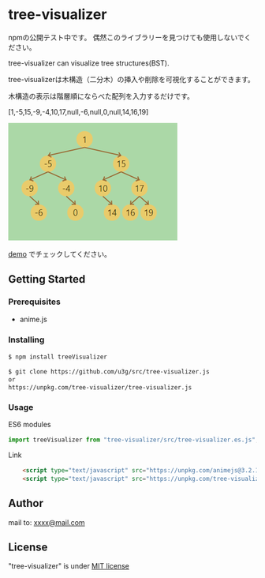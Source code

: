 # tree-visualizer

npmの公開テスト中です。
偶然このライブラリーを見つけても使用しないでください。

tree-visualizer can visualize tree structures(BST).

tree-visualizerは木構造（二分木）の挿入や削除を可視化することができます。

木構造の表示は階層順にならべた配列を入力するだけです。

[1,-5,15,-9,-4,10,17,null,-6,null,0,null,14,16,19]

![test](docs/pics/tree-vizualizer_sample_pic1.png)

[demo](https://nori-ut3g.github.io/tree-visualizer/)
でチェックしてください。

## Getting Started

### Prerequisites
- anime.js 

### Installing

```
$ npm install treeVisualizer
```
```
$ git clone https://github.com/u3g/src/tree-visualizer.js
or
https://unpkg.com/tree-visualizer/tree-visualizer.js
```

### Usage
ES6 modules
```js
import treeVisualizer from "tree-visualizer/src/tree-visualizer.es.js";
```

Link 
```html
    <script type="text/javascript" src="https://unpkg.com/animejs@3.2.1/lib/anime.min.js"></script>
    <script type="text/javascript" src="https://unpkg.com/tree-visualizer@0.0.1/src/tree-visualizer.js"></script>

```


## Author


mail to: xxxx@mail.com

## License

"tree-visualizer" is under [MIT license](https://en.wikipedia.org/wiki/MIT_License)
